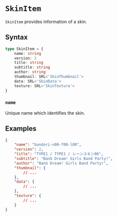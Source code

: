 # `SkinItem`

`SkinItem` provides information of a skin.

## Syntax

```ts
type SkinItem = {
    name: string
    version: 2
    title: string
    subtitle: string
    author: string
    thumbnail: SRL<'SkinThumbnail'>
    data: SRL<'SkinData'>
    texture: SRL<'SkinTexture'>
}
```

### `name`

Unique name which identifies the skin.

## Examples

```json
{
    "name": "bandori-n00-f00-l00",
    "version": 2,
    "title": "TYPE1 / TYPE1 / レーンスキン00",
    "subtitle": "BanG Dream! Girls Band Party!",
    "author": "BanG Dream! Girls Band Party!",
    "thumbnail": {
        // ...
    },
    "data": {
        // ...
    },
    "texture": {
        // ...
    }
}
```
